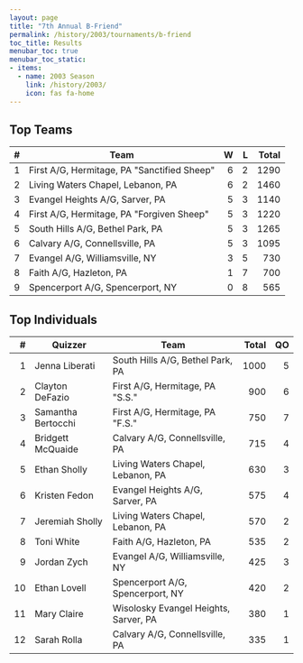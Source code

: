 ```yaml
---
layout: page
title: "7th Annual B-Friend"
permalink: /history/2003/tournaments/b-friend
toc_title: Results
menubar_toc: true
menubar_toc_static:
- items:
  - name: 2003 Season
    link: /history/2003/
    icon: fas fa-home
---
```


## Top Teams

|    # | Team                                        |    W |    L | Total |
| ---: | ------------------------------------------- | ---: | ---: | ----: |
|    1 | First A/G, Hermitage, PA "Sanctified Sheep" |    6 |    2 |  1290 |
|    2 | Living Waters Chapel, Lebanon, PA           |    6 |    2 |  1460 |
|    3 | Evangel Heights A/G, Sarver, PA             |    5 |    3 |  1140 |
|    4 | First A/G, Hermitage, PA "Forgiven Sheep"   |    5 |    3 |  1220 |
|    5 | South Hills A/G, Bethel Park, PA            |    5 |    3 |  1265 |
|    6 | Calvary A/G, Connellsville, PA              |    5 |    3 |  1095 |
|    7 | Evangel A/G, Williamsville, NY              |    3 |    5 |   730 |
|    8 | Faith A/G, Hazleton, PA                     |    1 |    7 |   700 |
|    9 | Spencerport A/G, Spencerport, NY            |    0 |    8 |   565 |

## Top Individuals

|    # | Quizzer            | Team                                  | Total |   QO |
| ---: | ------------------ | ------------------------------------- | ----: | ---: |
|    1 | Jenna Liberati     | South Hills A/G, Bethel Park, PA      |  1000 |    5 |
|    2 | Clayton DeFazio    | First A/G, Hermitage, PA "S.S."       |   900 |    6 |
|    3 | Samantha Bertocchi | First A/G, Hermitage, PA "F.S."       |   750 |    7 |
|    4 | Bridgett McQuaide  | Calvary A/G, Connellsville, PA        |   715 |    4 |
|    5 | Ethan Sholly       | Living Waters Chapel, Lebanon, PA     |   630 |    3 |
|    6 | Kristen Fedon      | Evangel Heights A/G, Sarver, PA       |   575 |    4 |
|    7 | Jeremiah Sholly    | Living Waters Chapel, Lebanon, PA     |   570 |    2 |
|    8 | Toni White         | Faith A/G, Hazleton, PA               |   535 |    2 |
|    9 | Jordan Zych        | Evangel A/G, Williamsville, NY        |   425 |    3 |
|   10 | Ethan Lovell       | Spencerport A/G, Spencerport, NY      |   420 |    2 |
|   11 | Mary Claire        | Wisolosky Evangel Heights, Sarver, PA |   380 |    1 |
|   12 | Sarah Rolla        | Calvary A/G, Connellsville, PA        |   335 |    1 |

